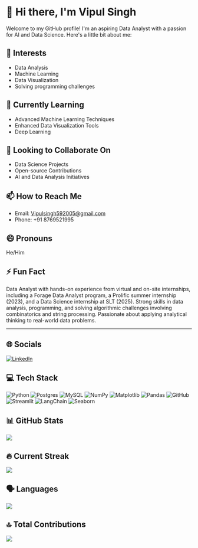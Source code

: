 # 👋 Hi there, I'm Vipul Singh
<!--<img align="right" src="https://github.com/VipulSingh2/VipulSingh2/blob/main/vipulimage.jpg" width="200">-->

Welcome to my GitHub profile! I'm an aspiring Data Analyst with a passion for AI and Data Science. Here's a little bit about me:

## 👀 Interests
- Data Analysis
- Machine Learning
- Data Visualization
- Solving programming challenges

## 🌱 Currently Learning
- Advanced Machine Learning Techniques
- Enhanced Data Visualization Tools
- Deep Learning

## 💞️ Looking to Collaborate On
- Data Science Projects
- Open-source Contributions
- AI and Data Analysis Initiatives

## 📫 How to Reach Me
- Email: [Vipulsingh592005@gmail.com](mailto:Vipulsingh592005@gmail.com)
- Phone: +91 8769521995

## 😄 Pronouns
He/Him

## ⚡ Fun Fact
Data Analyst with hands-on experience from virtual and on-site internships, including a Forage Data Analyst program, a Prolific summer internship (2023), and a Data Science internship at SLT (2025). Strong skills in data analysis, programming, and solving algorithmic challenges involving combinatorics and string processing. Passionate about applying analytical thinking to real-world data problems.

---

## 🌐 Socials
[![LinkedIn](https://img.shields.io/badge/LinkedIn-%230077B5.svg?logo=linkedin&logoColor=white)](https://linkedin.com/in/vipul-singh-664b3021b)

## 💻 Tech Stack
![Python](https://img.shields.io/badge/python-3670A0?style=for-the-badge&logo=python&logoColor=ffdd54)
![Postgres](https://img.shields.io/badge/postgres-%23316192.svg?style=for-the-badge&logo=postgresql&logoColor=white)
![MySQL](https://img.shields.io/badge/mysql-4479A1.svg?style=for-the-badge&logo=mysql&logoColor=white)
![NumPy](https://img.shields.io/badge/numpy-%23013243.svg?style=for-the-badge&logo=numpy&logoColor=white)
![Matplotlib](https://img.shields.io/badge/Matplotlib-%23ffffff.svg?style=for-the-badge&logo=Matplotlib&logoColor=black)
![Pandas](https://img.shields.io/badge/pandas-%23150458.svg?style=for-the-badge&logo=pandas&logoColor=white)
![GitHub](https://img.shields.io/badge/github-%23121011.svg?style=for-the-badge&logo=github&logoColor=white)
![Streamlit](https://img.shields.io/badge/streamlit-%23FF4B4B.svg?style=for-the-badge&logo=streamlit&logoColor=white)
![LangChain](https://img.shields.io/badge/LangChain-blue?style=for-the-badge&logo=langchain&logoColor=white)
![Seaborn](https://img.shields.io/badge/Seaborn-4B8BBE?style=for-the-badge&logo=python&logoColor=white)

## 📊 GitHub Stats
![](https://github-readme-stats.vercel.app/api?username=VipulSingh2&theme=dark&hide_border=false&include_all_commits=false&count_private=false)
## 🔥 Current Streak
![](https://github-readme-streak-stats.herokuapp.com/?user=VipulSingh2&theme=dark&hide_border=false)
## 🗣️ Languages
![](https://github-readme-stats.vercel.app/api/top-langs/?username=VipulSingh2&theme=dark&hide_border=false&include_all_commits=false&count_private=false&layout=compact)

## 🔝 Total Contributions
![](https://github-contributor-stats.vercel.app/api?username=VipulSingh2&limit=5&theme=dark&combine_all_yearly_contributions=true)